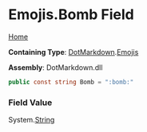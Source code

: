 # Emojis\.Bomb Field

[Home](../../../README.md)

**Containing Type**: [DotMarkdown](../../README.md)\.[Emojis](../README.md)

**Assembly**: DotMarkdown\.dll

```csharp
public const string Bomb = ":bomb:"
```

### Field Value

System\.[String](https://docs.microsoft.com/en-us/dotnet/api/system.string)